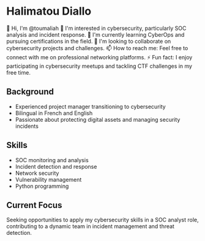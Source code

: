 # Halimatou Diallo

👋 Hi, I'm @toumaliah
👀 I'm interested in cybersecurity, particularly SOC analysis and incident response.
🌱 I'm currently learning CyberOps and pursuing certifications in the field.
💞️ I'm looking to collaborate on cybersecurity projects and challenges.
📫 How to reach me: Feel free to connect with me on professional networking platforms.
⚡ Fun fact: I enjoy participating in cybersecurity meetups and tackling CTF challenges in my free time.

## Background

- Experienced project manager transitioning to cybersecurity
- Bilingual in French and English
- Passionate about protecting digital assets and managing security incidents
  
## Skills

- SOC monitoring and analysis
- Incident detection and response
- Network security
- Vulnerability management
- Python programming

## Current Focus

Seeking opportunities to apply my cybersecurity skills in a SOC analyst role, contributing to a dynamic team in incident management and threat detection.

<!---
toumaliah/toumaliah is a ✨ special ✨ repository because its `README.md` (this file) appears on your GitHub profile.
You can click the Preview link to take a look at your changes.
--->
